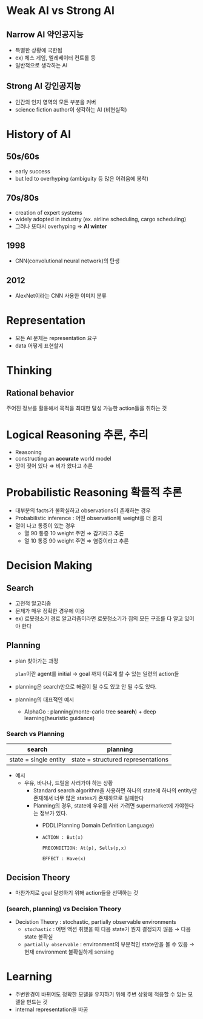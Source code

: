 # Weak AI vs Strong AI

## Narrow AI 약인공지능

- 특별한 상황에 국한됨
- ex) 체스 게임, 엘레베이터 컨트롤 등
- 일반적으로 생각하는 AI

## Strong AI 강인공지능

- 인간의 인지 영역의 모든 부분을 커버
- science fiction author이 생각하는 AI (비현실적)

# History of AI

## 50s/60s

- early success
- but led to overhyping (ambiguity 등 많은 어려움에 봉착)

## 70s/80s

- creation of expert systems
- widely adopted in industry (ex. airline scheduling, cargo scheduling)
- 그러나 또다시 overhyping => **AI winter**

## 1998

- CNN(convolutional neural network)의 탄생

## 2012

- AlexNet이라는 CNN 사용한 이미지 분류

# Representation

- 모든 AI 문제는 representation 요구
- data 어떻게 표현할지

# Thinking

## Rational behavior

주어진 정보를 활용해서 목적을 최대한 달성 가능한 action들을 취하는 것

# Logical Reasoning 추론, 추리

- Reasoning
- constructing an **accurate** world model
- 땅이 젖어 있다 ⇒ 비가 왔다고 추론

# Probabilistic Reasoning 확률적 추론

- 대부분의 facts가 불확실하고 observations이 존재하는 경우
- Probabilistic inference : 어떤 observation에 weight를 더 줄지
- 열이 나고 통증이 있는 경우
    - 열 90 통증 10 weight 주면 ⇒ 감기라고 추론
    - 열 10 통증 90 weight 주면 ⇒ 염증이라고 추론

# Decision Making

## Search

- 고전적 알고리즘
- 문제가 매우 정확한 경우에 이용
- ex) 로봇청소기 경로 알고리즘이라면 로봇청소기가 집의 모든 구조를 다 알고 있어야 한다

## Planning

- plan 찾아가는 과정
    
    `plan`이란 agent를 initial → goal 까지 이르게 할 수 있는 일련의 action들
    
- planning은 search만으로 해결이 될 수도 있고 안 될 수도 있다.
- planning의 대표적인 예시
    - AlphaGo : planning(monte-carlo tree **search**) + deep learning(heuristic guidance)

### Search vs Planning

| search | planning |
| --- | --- |
| state = single entity | state = structured representations |
- 예시
    - 우유, 바나나, 드릴을 사러가야 하는 상황
        - Standard search algorithm을 사용하면 하나의 state에 하나의 entity만 존재해서 너무 많은 states가 존재하므로 실패한다
        - Planning의 경우, state에 우유를 사러 가려면 supermarket에 가야한다는 정보가 있다.
            - PDDL(Planning Domain Definition Language)
            - `ACTION : But(x)`
                
                `PRECONDITION: At(p), Sells(p,x)`
                
                `EFFECT : Have(x)`
                

## Decision Theory

- 마찬가지로 goal 달성하기 위해 action들을 선택하는 것

### (search, planning) vs Decision Theory

- Decistion Theory : stochastic, partially observable environments
    - `stochastic` : 어떤 액션 취했을 때 다음 state가 뭔지 결정되지 않음 → 다음 state 불확실
    - `partially observable` : environment의 부분적인 state만을 볼 수 있음 → 현재 environment 불확실하게 sensing

# Learning

- 주변환경이 바뀌어도 정확한 모델을 유지하기 위해 주변 상황에 적응할 수 있는 모델을 만드는 것
- internal representation을 바꿈
